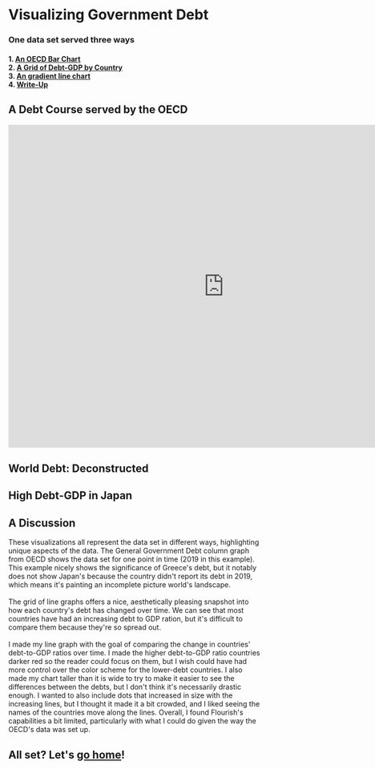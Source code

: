<h1> Visualizing Government Debt</h1>
<h3> One data set served three ways </h3>
<h4>
1. <a href="#oecd">An OECD Bar Chart </a><br>
2. <a href="#grid">A Grid of Debt-GDP by Country </a><br>
3. <a href="#japan">An gradient line chart </a><br>
  4. <a href="#discussion">Write-Up</a>
  </h4>

<h2 id="oecd"> A Debt Course served by the OECD </h2>
<iframe src="https://data.oecd.org/chart/6gQd" width="860" height="645" style="border: 0" mozallowfullscreen="true" webkitallowfullscreen="true" allowfullscreen="true"><a href="https://data.oecd.org/chart/6gQd" target="_blank">OECD Chart: General government debt, Total, % of GDP, Annual, 2019</a></iframe>

<h2 id="grid"> World Debt: Deconstructed </h2>
<div class="flourish-embed flourish-chart" data-src="visualisation/5297763"><script src="https://public.flourish.studio/resources/embed.js"></script></div>

<h2 id="japan"> High Debt-GDP in Japan </h2>
<div class="flourish-embed flourish-scatter" data-src="visualisation/5298172" data-width="50%" align="left"><script src="https://public.flourish.studio/resources/embed.js"></script></div>

<h2 id="discussion"> A Discussion </h2> 
<p> These visualizations all represent the data set in different ways, highlighting unique aspects of the data. The General Government Debt column graph from OECD shows the data set for one point in time (2019 in this example). This example nicely shows the significance of Greece's debt, but it notably does not show Japan's because the country didn't report its debt in 2019, which means it's painting an incomplete picture world's landscape.
<br><br>
The grid of line graphs offers a nice, aesthetically pleasing snapshot into how each country's debt has changed over time. We can see that most countries have had an increasing debt to GDP ration, but it's difficult to compare them because they're so spread out.
<br><br>
I made my line graph with the goal of comparing the change in countries' debt-to-GDP ratios over time. I made the higher debt-to-GDP ratio countries darker red so the reader could focus on them, but I wish could have had more control over the color scheme for the lower-debt countries.  I also made my chart taller than it is wide to try to make it easier to see the differences between the debts, but I don't think it's necessarily drastic enough. I wanted to also include dots that increased in size with the increasing lines, but I thought it made it a bit crowded, and I liked seeing the names of the countries move along the lines. Overall, I found Flourish's capabilities a bit limited, particularly with what I could do given the way the OECD's data was set up.
  
<h2> All set? Let's <a href= "/portfolio">go home</a>! </h2>
